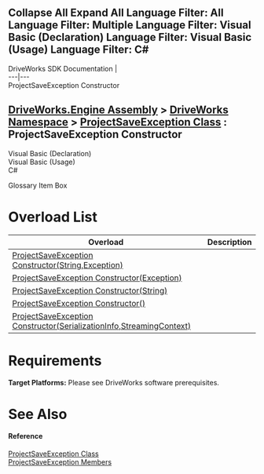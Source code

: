 Collapse All Expand All Language Filter: All  Language Filter: Multiple  Language Filter: Visual Basic (Declaration) Language Filter: Visual Basic (Usage) Language Filter: C#  
---  
DriveWorks SDK Documentation  |   
---|---  
ProjectSaveException Constructor   
  
[DriveWorks.Engine Assembly](topic2156.md) > [DriveWorks Namespace](topic2159.md) > [ProjectSaveException Class](topic4750.md) : ProjectSaveException Constructor  
---  
  
Visual Basic (Declaration)    
Visual Basic (Usage)    
C# 

Glossary Item Box

# Overload List

Overload| Description  
---|---  
[ProjectSaveException Constructor(String,Exception)](topic4757.md)|   
[ProjectSaveException Constructor(Exception)](topic4758.md)|   
[ProjectSaveException Constructor(String)](topic4759.md)|   
[ProjectSaveException Constructor()](topic4760.md)|   
[ProjectSaveException Constructor(SerializationInfo,StreamingContext)](topic4761.md)|   
  
# Requirements

**Target Platforms:** Please see DriveWorks software prerequisites.

# See Also

#### Reference

[ProjectSaveException Class](topic4750.md)   
[ProjectSaveException Members](topic4751.md)


